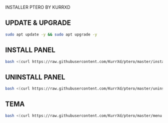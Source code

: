 INSTALLER PTERO BY KURRXD

## UPDATE & UPGRADE
```sh
sudo apt update -y && sudo apt upgrade -y
```

## INSTALL PANEL
```sh
bash <(curl https://raw.githubusercontent.com/KurrXd/ptero/master/install.sh)
```

## UNINSTALL PANEL
```sh
bash <(curl https://raw.githubusercontent.com/KurrXd/ptero/master/uninstall.sh)
```



## TEMA
```sh
bash <(curl https://raw.githubusercontent.com/KurrXd/ptero/master/menu.sh)
```

